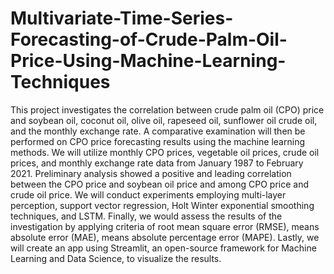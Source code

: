 # Multivariate-Time-Series-Forecasting-of-Crude-Palm-Oil-Price-Using-Machine-Learning-Techniques
This project investigates the correlation between crude palm oil (CPO) price and soybean oil, coconut oil, olive oil, rapeseed oil, sunflower oil crude oil, and the monthly exchange rate. A comparative examination will then be performed on CPO price forecasting results using the machine learning methods. We will utilize monthly CPO prices, vegetable oil prices, crude oil prices, and monthly exchange rate data from January 1987 to February 2021. Preliminary analysis showed a positive and leading correlation between the CPO price and soybean oil price and among CPO price and crude oil price. We will conduct experiments employing multi-layer perception, support vector regression, Holt Winter exponential smoothing techniques, and LSTM. Finally, we would assess the results of the investigation by applying criteria of root mean square error (RMSE), means absolute error (MAE), means absolute percentage error (MAPE). Lastly, we will create an app using Streamlit, an open-source framework for Machine Learning and Data Science, to visualize the results.
